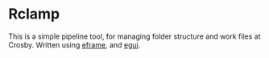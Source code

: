 # Rclamp

This is a simple pipeline tool, for managing folder structure and work files at Crosby.
Written using [eframe](https://github.com/emilk/egui/tree/master/crates/eframe), and [egui](https://github.com/emilk/egui/).
